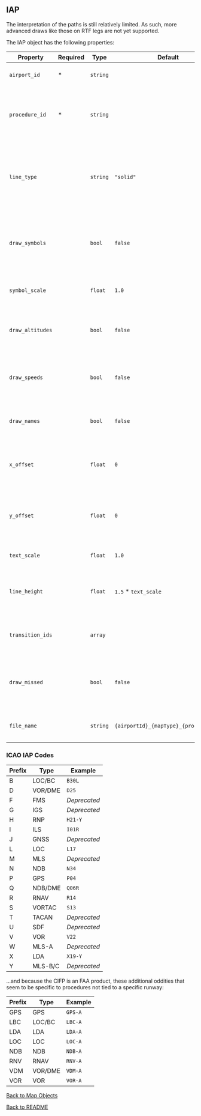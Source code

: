 ## IAP

The interpretation of the paths is still relatively limited. As such, more advanced draws like those on RTF legs are not yet supported.

The IAP object has the following properties:

| Property         | Required | Type     | Default                               | Description                                                                                                                                                          |
| ---------------- | -------- | -------- | ------------------------------------- | -------------------------------------------------------------------------------------------------------------------------------------------------------------------- |
| `airport_id`     | \*       | `string` |                                       | A string representing the ICAO identifier for the airport.                                                                                                           |
| `procedure_id`   | \*       | `string` |                                       | A string representing the computer code of the procedure. These aren't always straightforward. See [ICAO IAP Codes](#icao-iap-codes) for more detail.                |
| `line_type`      |          | `string` | `"solid"`                             | A string representing the line type that should be drawn. Supported line types are: `"solid"`, `"longDashed"`, `"shortDashed"`, `"longDashShortDash"`, and `"none"`. |
| `draw_symbols`   |          | `bool`   | `false`                               | A boolean value that tells the script to draw a symbol at the fix location. The symbol is driven by the data in the CIFP, and clips the line around the point.       |
| `symbol_scale`   |          | `float`  | `1.0`                                 | A float value representing the scale of the symbols.                                                                                                                 |
| `draw_altitudes` |          | `bool`   | `false`                               | A boolean value that tells the script to draw the speed restriction (if present) for the fix near the fix location.                                                  |
| `draw_speeds`    |          | `bool`   | `false`                               | A boolean value that tells the script to draw the altitude restriction(s) (if present) for the fix near the fix location.                                            |
| `draw_names`     |          | `bool`   | `false`                               | A boolean value that tells the script to draw the name of the fix near the fix location.                                                                             |
| `x_offset`       |          | `float`  | `0`                                   | A float value representing the lateral text offset in nautical miles (positive for East and negative for West).                                                      |
| `y_offset`       |          | `float`  | `0`                                   | A float value representing the vertical text offset in nautical miles (positive for North and negative for South).                                                   |
| `text_scale`     |          | `float`  | `1.0`                                 | A float value representing the scale of the text.                                                                                                                    |
| `line_height`    |          | `float`  | `1.5` \* `text_scale`                 | A float value representing the line height of the text, used in spacing the fix name, altitude, and speed.                                                           |
| `transition_ids` |          | `array`  |                                       | An array of strings representing the names of the transitions to include.                                                                                            |
| `draw_missed`    |          | `bool`   | `false`                               | A boolean value that tells the script to draw the missed approach. (Generally functional but not recommended for use.)                                               |
| `file_name`      |          | `string` | `{airportId}_{mapType}_{procedureId}` | A string representing the filename that the map will be saved to (`"003_KOKV_VDMA"`).                                                                                |

### ICAO IAP Codes

| Prefix | Type    | Example      |
| ------ | ------- | ------------ |
| B      | LOC/BC  | `B30L`       |
| D      | VOR/DME | `D25`        |
| F      | FMS     | _Deprecated_ |
| G      | IGS     | _Deprecated_ |
| H      | RNP     | `H21-Y`      |
| I      | ILS     | `I01R`       |
| J      | GNSS    | _Deprecated_ |
| L      | LOC     | `L17`        |
| M      | MLS     | _Deprecated_ |
| N      | NDB     | `N34`        |
| P      | GPS     | `P04`        |
| Q      | NDB/DME | `Q06R`       |
| R      | RNAV    | `R14`        |
| S      | VORTAC  | `S13`        |
| T      | TACAN   | _Deprecated_ |
| U      | SDF     | _Deprecated_ |
| V      | VOR     | `V22`        |
| W      | MLS-A   | _Deprecated_ |
| X      | LDA     | `X19-Y`      |
| Y      | MLS-B/C | _Deprecated_ |

...and because the CIFP is an FAA product, these additional oddities that seem to be specific to procedures not tied to a specific runway:

| Prefix | Type    | Example |
| ------ | ------- | ------- |
| GPS    | GPS     | `GPS-A` |
| LBC    | LOC/BC  | `LBC-A` |
| LDA    | LDA     | `LDA-A` |
| LOC    | LOC     | `LOC-A` |
| NDB    | NDB     | `NDB-A` |
| RNV    | RNAV    | `RNV-A` |
| VDM    | VOR/DME | `VDM-A` |
| VOR    | VOR     | `VOR-A` |

[Back to Map Objects](./MAP_OBJECTS.md)

[Back to README](../README.md)
